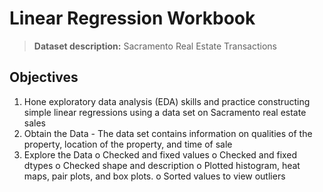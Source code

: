 # Linear Regression Workbook

> **Dataset description:** Sacramento Real Estate Transactions

## Objectives

1. Hone exploratory data analysis (EDA) skills and practice constructing simple linear regressions using a data set on Sacramento real estate sales
2. Obtain the Data - The data set contains information on qualities of the property, location of the property, and time of sale
3. Explore the Data
  o	Checked and fixed values
  o	Checked and fixed dtypes
  o	Checked shape and description
  o	Plotted histogram, heat maps, pair plots, and box plots.
  o	Sorted values to view outliers
